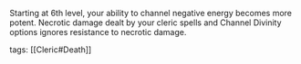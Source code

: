 Starting at 6th level, your ability to channel negative energy becomes more potent. Necrotic damage dealt by your cleric spells and Channel Divinity options ignores resistance to necrotic damage.

tags: [[Cleric#Death]]